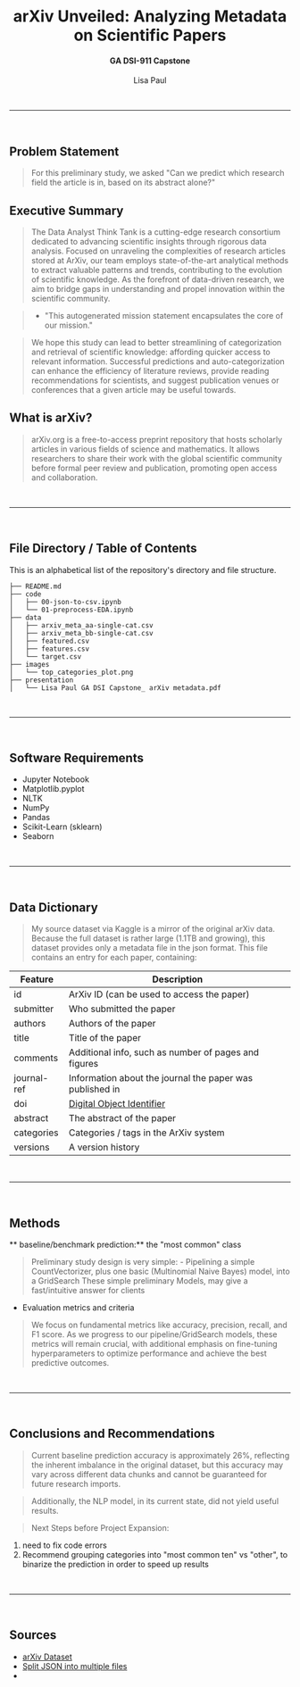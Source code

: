 <h1 align = 'center'>arXiv Unveiled: Analyzing Metadata on Scientific Papers</h1>

<h4 align = 'center'>GA DSI-911 Capstone</h4>
<center> Lisa Paul</center>

 <br><hr><br>


## Problem Statement
>For this preliminary study, we asked "Can we predict which research field the article is in, based on its abstract alone?"

## Executive Summary
>	The Data Analyst Think Tank is a cutting-edge research consortium dedicated to advancing scientific insights through rigorous data analysis. Focused on unraveling the complexities of research articles stored at ArXiv, our team employs state-of-the-art analytical methods to extract valuable patterns and trends, contributing to the evolution of scientific knowledge. As the forefront of data-driven research, we aim to bridge gaps in understanding and propel innovation within the scientific community.

>	- "This autogenerated mission statement encapsulates the core of our mission."

> We hope this study can lead to better streamlining of categorization and retrieval of scientific knowledge: affording quicker access to relevant information. Successful predictions and auto-categorization can enhance the efficiency of literature reviews, provide reading recommendations for scientists, and suggest publication venues or conferences that a given article may be useful towards.


## What is arXiv?
> arXiv.org is a free-to-access preprint repository that hosts scholarly articles in various fields of science and mathematics. It allows researchers to share their work with the global scientific community before formal peer review and publication, promoting open access and collaboration.

 <br><hr><br>
## File Directory / Table of Contents
This is an alphabetical list of the repository's directory and file structure. 
```
├── README.md
├── code
│   ├── 00-json-to-csv.ipynb
│   └── 01-preprocess-EDA.ipynb
├── data
│   ├── arxiv_meta_aa-single-cat.csv
│   ├── arxiv_meta_bb-single-cat.csv
│   ├── featured.csv
│   ├── features.csv
│   └── target.csv
├── images
│   └── top_categories_plot.png
├── presentation
│   └── Lisa Paul GA DSI Capstone_ arXiv metadata.pdf
```


<br><hr><br>
## Software Requirements
- Jupyter Notebook
- Matplotlib.pyplot
- NLTK
- NumPy
- Pandas
- Scikit-Learn (sklearn)
- Seaborn




<br><hr><br>
## Data Dictionary
> My source dataset via Kaggle is a mirror of the original arXiv data. Because the full dataset is rather large (1.1TB and growing), this dataset provides only a metadata file in the json format. This file contains an entry for each paper, containing:

| Feature        | Description                                     |
| -------------- | ----------------------------------------------- |
| id             | ArXiv ID (can be used to access the paper)      |
| submitter      | Who submitted the paper                         |
| authors        | Authors of the paper                             |
| title          | Title of the paper                               |
| comments       | Additional info, such as number of pages and figures |
| journal-ref    | Information about the journal the paper was published in |
| doi            | [Digital Object Identifier](https://www.doi.org) |
| abstract       | The abstract of the paper                        |
| categories     | Categories / tags in the ArXiv system            |
| versions       | A version history                                |


<br><hr><br>
## Methods
** baseline/benchmark prediction:**  the "most common" class
> Preliminary study design is very simple:
	- Pipelining a simple CountVectorizer, plus one basic (Multinomial Naive Bayes) model, into a GridSearch
> These simple preliminary Models, may give a fast/intuitive answer for clients

- Evaluation metrics and criteria
> We focus on fundamental metrics like accuracy, precision, recall, and F1 score. As we progress to our pipeline/GridSearch models, these metrics will remain crucial, with additional emphasis on fine-tuning hyperparameters to optimize performance and achieve the best predictive outcomes.

<br><hr><br>
## Conclusions and Recommendations

> Current baseline prediction accuracy is approximately 26%, reflecting the inherent imbalance in the original dataset, but this accuracy may vary across different data chunks and cannot be guaranteed for future research imports.

> Additionally, the NLP model, in its current state, did not yield useful results. 

> Next Steps before Project Expansion:
  1. need to fix code errors
  2. Recommend grouping categories into "most common ten" vs "other", to binarize the prediction in order to speed up results

<br><hr><br>
## Sources
- [arXiv Dataset](https://www.kaggle.com/dsv/7053634)
- [Split JSON into multiple files](https://stackoverflow.com/a/44216101)
- 
